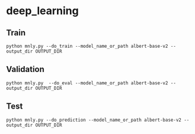 # deep_learning

## Train
``
python mnly.py
--do_train
--model_name_or_path albert-base-v2
--output_dir OUTPUT_DIR 
``

## Validation
``
python mnly.py 
--do_eval
--model_name_or_path albert-base-v2
--output_dir OUTPUT_DIR
``

## Test
``
python mnly.py
--do_prediction
--model_name_or_path albert-base-v2
--output_dir OUTPUT_DIR
``
